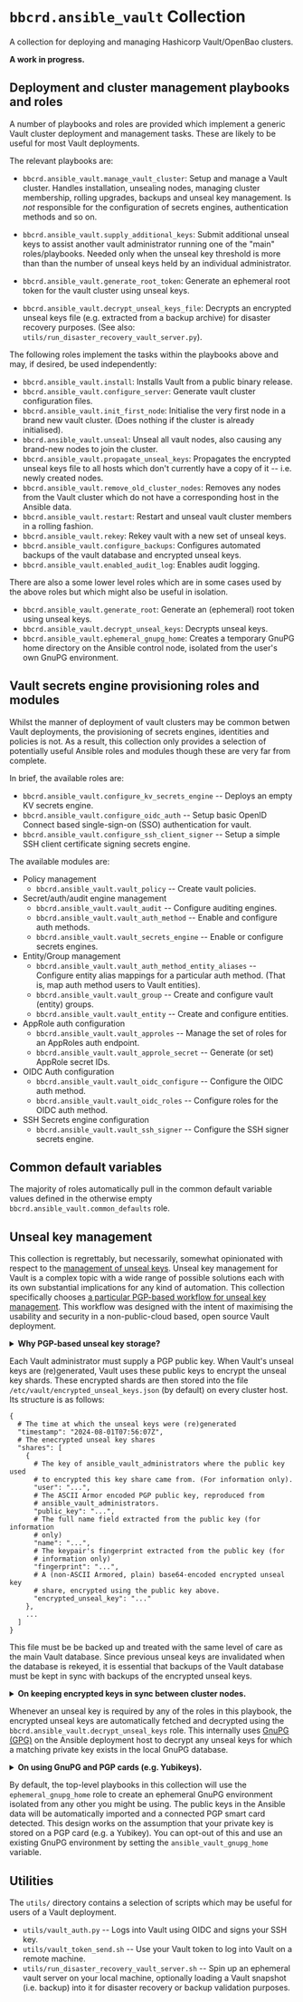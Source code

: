 `bbcrd.ansible_vault` Collection
================================

A collection for deploying and managing Hashicorp Vault/OpenBao clusters.

**A work in progress.**

Deployment and cluster management playbooks and roles
-----------------------------------------------------

A number of playbooks and roles are provided which implement a generic Vault
cluster deployment and management tasks. These are likely to be useful for most
Vault deployments.

The relevant playbooks are:

* `bbcrd.ansible_vault.manage_vault_cluster`: Setup and manage a Vault cluster.
  Handles installation, unsealing nodes, managing cluster membership, rolling
  upgrades, backups and unseal key management. Is *not* responsible for the
  configuration of secrets engines, authentication methods and so on.

* `bbcrd.ansible_vault.supply_additional_keys`: Submit additional unseal keys
  to assist another vault administrator running one of the "main"
  roles/playbooks. Needed only when the unseal key threshold is more than than
  the number of unseal keys held by an individual administrator.

* `bbcrd.ansible_vault.generate_root_token`: Generate an ephemeral root token
  for the vault cluster using unseal keys.

* `bbcrd.ansible_vault.decrypt_unseal_keys_file`: Decrypts an encrypted unseal
  keys file (e.g. extracted from a backup archive) for disaster recovery
  purposes. (See also: `utils/run_disaster_recovery_vault_server.py`).

The following roles implement the tasks within the playbooks above and may, if
desired, be used independently:

* `bbcrd.ansible_vault.install`: Installs Vault from a public binary release.
* `bbcrd.ansible_vault.configure_server`: Generate vault cluster configuration files.
* `bbcrd.ansible_vault.init_first_node`: Initialise the very first node in a
  brand new vault cluster. (Does nothing if the cluster is already
  initialised).
* `bbcrd.ansible_vault.unseal`: Unseal all vault nodes, also causing any
  brand-new nodes to join the cluster.
* `bbcrd.ansible_vault.propagate_unseal_keys`: Propagates the encrypted unseal
  keys file to all hosts which don't currently have a copy of it -- i.e. newly
  created nodes.
* `bbcrd.ansible_vault.remove_old_cluster_nodes`: Removes any  nodes from the
  Vault cluster which do not have a corresponding host in the Ansible data.
* `bbcrd.ansible_vault.restart`: Restart and unseal vault cluster members in a
  rolling fashion.
* `bbcrd.ansible_vault.rekey`: Rekey vault with a new set of unseal keys.
* `bbcrd.ansible_vault.configure_backups`: Configures automated backups of the
  vault database and encrypted unseal keys.
* `bbcrd.ansible_vault.enabled_audit_log`: Enables audit logging.

There are also a some lower level roles which are in some cases used by the
above roles but which might also be useful in isolation.

* `bbcrd.ansible_vault.generate_root`: Generate an (ephemeral) root token using
  unseal keys.
* `bbcrd.ansible_vault.decrypt_unseal_keys`: Decrypts unseal keys.
* `bbcrd.ansible_vault.ephemeral_gnupg_home`: Creates a temporary GnuPG home
  directory on the Ansible control node, isolated from the user's own GnuPG
  environment.


Vault secrets engine provisioning roles and modules
---------------------------------------------------

Whilst the manner of deployment of vault clusters may be common betwen Vault
deployments, the provisioning of secrets engines, identities and policies is
not. As a result, this collection only provides a selection of potentially
useful Ansible roles and modules though these are very far from complete.

In brief, the available roles are:

* `bbcrd.ansible_vault.configure_kv_secrets_engine` -- Deploys an empty KV
  secrets engine.
* `bbcrd.ansible_vault.configure_oidc_auth` -- Setup basic OpenID Connect based
  single-sign-on (SSO) authentication for vault.
* `bbcrd.ansible_vault.configure_ssh_client_signer` -- Setup a simple SSH
  client certificate signing secrets engine.

The available modules are:

* Policy management
  * `bbcrd.ansible_vault.vault_policy` -- Create vault policies.
* Secret/auth/audit engine management
  * `bbcrd.ansible_vault.vault_audit` -- Configure auditing engines.
  * `bbcrd.ansible_vault.vault_auth_method` -- Enable and configure auth methods.
  * `bbcrd.ansible_vault.vault_secrets_engine` -- Enable or configure secrets
    engines.
* Entity/Group management
  * `bbcrd.ansible_vault.vault_auth_method_entity_aliases` -- Configure entity
    alias mappings for a particular auth method. (That is, map auth method users
    to Vault entities).
  * `bbcrd.ansible_vault.vault_group` -- Create and configure vault (entity) groups.
  * `bbcrd.ansible_vault.vault_entity` -- Create and configure entities.
* AppRole auth configuration
  * `bbcrd.ansible_vault.vault_approles` -- Manage the set of roles for an
    AppRoles auth endpoint.
  * `bbcrd.ansible_vault.vault_approle_secret` -- Generate (or set) AppRole
    secret IDs.
* OIDC Auth configuration
  * `bbcrd.ansible_vault.vault_oidc_configure` -- Configure the OIDC auth method.
  * `bbcrd.ansible_vault.vault_oidc_roles` -- Configure roles for the OIDC auth
    method.
* SSH Secrets engine configuration
  * `bbcrd.ansible_vault.vault_ssh_signer` -- Configure the SSH signer secrets
    engine.


Common default variables
------------------------

The majority of roles automatically pull in the common default variable values
defined in the otherwise empty `bbcrd.ansible_vault.common_defaults` role.


Unseal key management
---------------------

This collection is regrettably, but necessarily, somewhat opinionated with
respect to the [management of unseal
keys](https://developer.hashicorp.com/vault/docs/concepts/seal). Unseal key
management for Vault is a complex topic with a wide range of possible solutions
each with its own substantial implications for any kind of automation. This
collection specifically chooses [a particular PGP-based workflow for unseal key
management](https://developer.hashicorp.com/vault/docs/concepts/pgp-gpg-keybase).
This workflow was designed with the intent of maximising the usability and
security in a non-public-cloud based, open source Vault deployment.

<details>
<summary><strong>Why PGP-based unseal key storage?</strong></summary>

> Vault's PGP support greatly simplifies the process of securely generating and
> distributing unseal keys. By using public key cryptography to encrypt each
> unseal key, no one person is ever responsible for, nor has the opportunity,
> to hold more than their share of the unseal keys.
>
> By providing a PGP public key for each key holder, Vault returns the newly
> generated unseal key shares encrypted with those keys. These can then be
> stored or distributed without any particular precautions.
>
> This roles in this collection store the encrypted keys alongside the Vault
> data directory.  Since this directory is already (necessarily) accessible to
> all vault administrators this completely avoids the need to explicitly
> *distribute* the keys to the other administrators. This also removes the need
> to coordinate with all administrators during rekeying, making it possible to
> be carried out more regularly.
>
> Alternative unseal key management strategies include HSM or cloud-service
> based automatic unsealing mechanisms. Since these options depend on either
> Vault Enterprise or proprietary public cloud infrastructure, these are not a
> viable option in many settings. Further, the problem of managing recovery
> keys in this setting is essentially the same as managing unseal keys.
>
> The other major alternative -- managing unencrypted unseal keys manually --
> typically results in an ad-hoc solution along the same lines as the PGP-based
> solution. This, however, offers strictly worse security guarantees because
> all of the unseal keys end up in one place in plain-text at the point of
> rekeying.

</details>

Each Vault administrator must supply a PGP public key. When Vault's unseal keys
are (re)generated, Vault uses these public keys to encrypt the unseal key
shards. These encrypted shards are then stored into the file
`/etc/vault/encrypted_unseal_keys.json` (by default) on every cluster host.
Its structure is as follows:

    {
      # The time at which the unseal keys were (re)generated
      "timestamp": "2024-08-01T07:56:07Z",
      # The enecrypted unseal key shares
      "shares": [
        {
          # The key of ansible_vault_administrators where the public key used
          # to encrypted this key share came from. (For information only).
          "user": "...",
          # The ASCII Armor encoded PGP public key, reproduced from
          # ansible_vault_administrators.
          "public_key": "...",
          # The full name field extracted from the public key (for information
          # only)
          "name": "...",
          # The keypair's fingerprint extracted from the public key (for
          # information only)
          "fingerprint": "...",
          # A (non-ASCII Armored, plain) base64-encoded encrypted unseal key
          # share, encrypted using the public key above.
          "encrypted_unseal_key": "..."
        },
        ...
      ]
    }

This file must be be backed up and treated with the same level of care as the
main Vault database. Since previous unseal keys are invalidated when the
database is rekeyed, it is essential that backups of the Vault database must be
kept in sync with backups of the encrypted unseal keys.

<details>
<summary><strong>On keeping encrypted keys in sync between cluster nodes.</strong></summary>

> Unlike the Vault database (which is kept consistent using a sophisticated
> distributed consensus algorithm), this collection's roles are responsible for
> ensuring all cluster members have a consistent copy of the encrypted unseal
> keys. Roles by default, therefore, behave extremely cautiously.
>
> Firstly, by default, *all* members of the cluster must be up to perform a
> rekeying operation. This is intended to prevent different cluster members
> from holding stale (and inconsistent) encrypted key files. If missing members
> of the cluster cannot be brought up when rekeying is performed, this check
> can be disabled (using `ansible_vault_skip_rekey_sanity_check`). In this
> case, however, it is the operator's responsibility to ensure that the updated
> encrypted key files are propagated correctly once machines have been brought
> back into service.
>
> Newly added cluster members automatically receive a copy of the current
> encrypted unseal key file when they're joined to the cluster. Otherwise
> existing unseal keys are never cross-copied between nodes to avoid accidental
> inconsistencies. Otherwise, encrypted unseal key files are only overwritten
> as a result of rekeying.
>
> When fetching encrypted unseal keys, the available cluster members' encrypted
> unseal key files are checked for consistency and it is the operator's
> responsibility to resolve any inconsistencies.
>
> The encrypted unseal key file is intended to contain as much information as
> possible to aid in resolving any inconsistencies. As a further precaution,
> this backups are made of any existing encrypted unseal key files before
> writing a new ones. This is intended to assist in the event manual recovery
> is necessary.
>
> Finally, when new keys are generated, the encrypted unseal key data is always
> printed in the Ansible logs. In the unlikely event that the encrypted unseal
> keys are not successfully written, the operator must take care to store and
> propagate the keys manually.

</details>

Whenever an unseal key is required by any of the roles in this playbook, the
encrypted unseal keys are automatically fetched and decrypted using the
`bbcrd.ansible_vault.decrypt_unseal_keys` role. This internally uses [GnuPG
(GPG)](https://www.gnupg.org/) on the Ansible deployment host to decrypt any
unseal keys for which a matching private key exists in the local GnuPG
database.

<details>
<summary><strong>On using GnuPG and PGP cards (e.g. Yubikeys).</strong></summary>

> [GnuPG (GPG)](https://www.gnupg.org/) is a popular open source implementation
> of the PGP standard. This includes support for hardware security devices
> which implement the PGP Card standard. This includes
> [Yubikeys](https://www.yubico.com/products/yubikey-5-overview/). These
> devices can be used to securely (and irretrievably) store a PGP private key.
> This acts as a secure second factor for accessing your private key, and
> therefore an encrypted unseal key.
>
> As part of the wider PGP ecosystem, GnuPG includes a formidable array of
> features focusing on the management of trust relationships between people on
> the Internet. Unfortunately this can make it quite intimidating and confusing
> to use. The extent to which PGP and GPG are used by Vault and this collection
> is extremely limited. As such, unless you're already a user of GnuPG, you may
> find a simplified wrapper such as [Cryptie](https://github.com/bbc/cryptie/)
> preferable.

</details>


By default, the top-level playbooks in this collection will use the
`ephemeral_gnupg_home` role to create an ephemeral GnuPG environment isolated
from any other you might be using. The public keys in the Ansible data will be
automatically imported and a connected PGP smart card detected. This design
works on the assumption that your private key is stored on a PGP card (e.g. a
Yubikey). You can opt-out of this and use an existing GnuPG environment by
setting the `ansible_vault_gnupg_home` variable.


Utilities
---------

The `utils/` directory contains a selection of scripts which may be useful for
users of a Vault deployment.

* `utils/vault_auth.py` -- Logs into Vault using OIDC and signs your SSH key.
* `utils/vault_token_send.sh` -- Use your Vault token to log into Vault on a
  remote machine.
* `utils/run_disaster_recovery_vault_server.sh` -- Spin up an ephemeral vault
  server on your local machine, optionally loading a Vault snapshot (i.e.
  backup) into it for disaster recovery or backup validation purposes.

